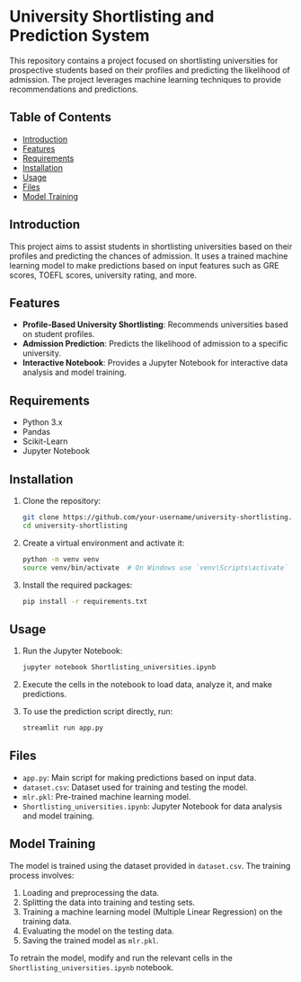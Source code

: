 # University Shortlisting and Prediction System

This repository contains a project focused on shortlisting universities for prospective students based on their profiles and predicting the likelihood of admission. The project leverages machine learning techniques to provide recommendations and predictions.

## Table of Contents

- [Introduction](#introduction)
- [Features](#features)
- [Requirements](#requirements)
- [Installation](#installation)
- [Usage](#usage)
- [Files](#files)
- [Model Training](#model-training)


## Introduction

This project aims to assist students in shortlisting universities based on their profiles and predicting the chances of admission. It uses a trained machine learning model to make predictions based on input features such as GRE scores, TOEFL scores, university rating, and more.

## Features

- **Profile-Based University Shortlisting**: Recommends universities based on student profiles.
- **Admission Prediction**: Predicts the likelihood of admission to a specific university.
- **Interactive Notebook**: Provides a Jupyter Notebook for interactive data analysis and model training.

## Requirements

- Python 3.x
- Pandas
- Scikit-Learn
- Jupyter Notebook

## Installation

1. Clone the repository:

    ```bash
    git clone https://github.com/your-username/university-shortlisting.git
    cd university-shortlisting
    ```

2. Create a virtual environment and activate it:

    ```bash
    python -m venv venv
    source venv/bin/activate  # On Windows use `venv\Scripts\activate`
    ```

3. Install the required packages:

    ```bash
    pip install -r requirements.txt
    ```

## Usage

1. Run the Jupyter Notebook:

    ```bash
    jupyter notebook Shortlisting_universities.ipynb
    ```

2. Execute the cells in the notebook to load data, analyze it, and make predictions.

3. To use the prediction script directly, run:

    ```bash
    streamlit run app.py
    ```

## Files

- `app.py`: Main script for making predictions based on input data.
- `dataset.csv`: Dataset used for training and testing the model.
- `mlr.pkl`: Pre-trained machine learning model.
- `Shortlisting_universities.ipynb`: Jupyter Notebook for data analysis and model training.

## Model Training

The model is trained using the dataset provided in `dataset.csv`. The training process involves:

1. Loading and preprocessing the data.
2. Splitting the data into training and testing sets.
3. Training a machine learning model (Multiple Linear Regression) on the training data.
4. Evaluating the model on the testing data.
5. Saving the trained model as `mlr.pkl`.

To retrain the model, modify and run the relevant cells in the `Shortlisting_universities.ipynb` notebook.
